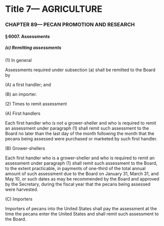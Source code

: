 
# Title 7— AGRICULTURE
### CHAPTER 89— PECAN PROMOTION AND RESEARCH
#### § 6007. Assessments
##### (c) Remitting assessments

(1) In general

Assessments required under subsection (a) shall be remitted to the Board by

(A) a first handler; and

(B) an importer.

(2) Times to remit assessment

(A) First handlers

Each first handler who is not a grower-sheller and who is required to remit an assessment under paragraph (1) shall remit such assessment to the Board no later than the last day of the month following the month that the pecans being assessed were purchased or marketed by such first handler.

(B) Grower-shellers

Each first handler who is a grower-sheller and who is required to remit an assessment under paragraph (1) shall remit such assessment to the Board, to the extent practicable, in payments of one-third of the total annual amount of such assessment due to the Board on January 31, March 31, and May 10, or such dates as may be recommended by the Board and approved by the Secretary, during the fiscal year that the pecans being assessed were harvested.

(C) Importers

Importers of pecans into the United States shall pay the assessment at the time the pecans enter the United States and shall remit such assessment to the Board.
